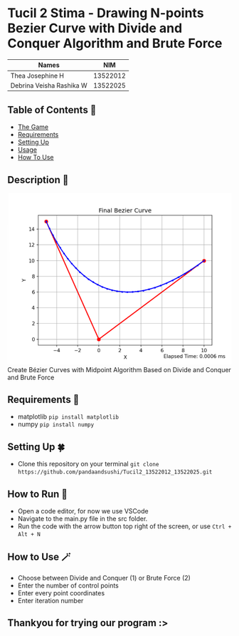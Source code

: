 # Tucil 2 Stima - Drawing N-points Bezier Curve with Divide and Conquer Algorithm and Brute Force

| Names                     | NIM      |
| ----------------------    |:--------:|
| Thea Josephine H          | 13522012 |
| Debrina Veisha Rashika W  | 13522025 |

## Table of Contents 💫
* [The Game](#description-👾)
* [Requirements](#requirements-🫧)
* [Setting Up](#setting-up-🍀)
* [Usage](#how-to-run-🌿)
* [How To Use](#how-to-use-🪄)

## Description 👾
<img src="/img/1.png/">
Create Bézier Curves with Midpoint Algorithm Based on Divide and Conquer and Brute Force

## Requirements 🫧
- matplotlib `pip install matplotlib`
- numpy `pip install numpy`

## Setting Up 🍀
- Clone this repository on your terminal `git clone https://github.com/pandaandsushi/Tucil2_13522012_13522025.git`

## How to Run 🌿
- Open a code editor, for now we use VSCode
- Navigate to the main.py file in the src folder.
- Run the code with the arrow button top right of the screen, or use `Ctrl + Alt + N`

## How to Use 🪄
- Choose between Divide and Conquer (1) or Brute Force (2)
- Enter the number of control points
- Enter every point coordinates 
- Enter iteration number

## Thankyou for trying our program :>